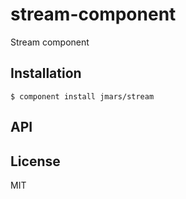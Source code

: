 # stream-component

  Stream component

## Installation

    $ component install jmars/stream

## API

   

## License

  MIT
